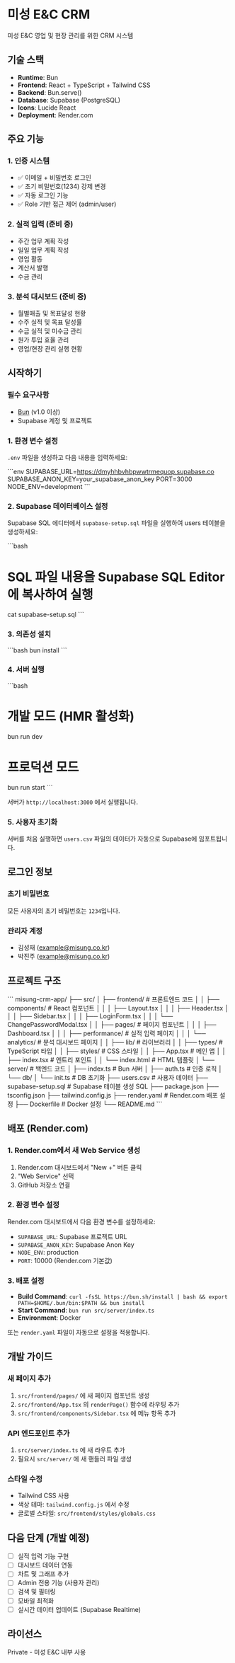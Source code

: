 # 미성 E&C CRM

미성 E&C 영업 및 현장 관리를 위한 CRM 시스템

## 기술 스택

- **Runtime**: Bun
- **Frontend**: React + TypeScript + Tailwind CSS
- **Backend**: Bun.serve()
- **Database**: Supabase (PostgreSQL)
- **Icons**: Lucide React
- **Deployment**: Render.com

## 주요 기능

### 1. 인증 시스템
- ✅ 이메일 + 비밀번호 로그인
- ✅ 초기 비밀번호(1234) 강제 변경
- ✅ 자동 로그인 기능
- ✅ Role 기반 접근 제어 (admin/user)

### 2. 실적 입력 (준비 중)
- 주간 업무 계획 작성
- 일일 업무 계획 작성
- 영업 활동
- 계산서 발행
- 수금 관리

### 3. 분석 대시보드 (준비 중)
- 월별매출 및 목표달성 현황
- 수주 실적 및 목표 달성률
- 수금 실적 및 미수금 관리
- 원가 투입 효율 관리
- 영업/현장 관리 실행 현황

## 시작하기

### 필수 요구사항

- [Bun](https://bun.sh/) (v1.0 이상)
- Supabase 계정 및 프로젝트

### 1. 환경 변수 설정

`.env` 파일을 생성하고 다음 내용을 입력하세요:

\`\`\`env
SUPABASE_URL=https://dmyhhbvhbpwwtrmequop.supabase.co
SUPABASE_ANON_KEY=your_supabase_anon_key
PORT=3000
NODE_ENV=development
\`\`\`

### 2. Supabase 데이터베이스 설정

Supabase SQL 에디터에서 `supabase-setup.sql` 파일을 실행하여 users 테이블을 생성하세요:

\`\`\`bash
# SQL 파일 내용을 Supabase SQL Editor에 복사하여 실행
cat supabase-setup.sql
\`\`\`

### 3. 의존성 설치

\`\`\`bash
bun install
\`\`\`

### 4. 서버 실행

\`\`\`bash
# 개발 모드 (HMR 활성화)
bun run dev

# 프로덕션 모드
bun run start
\`\`\`

서버가 `http://localhost:3000` 에서 실행됩니다.

### 5. 사용자 초기화

서버를 처음 실행하면 `users.csv` 파일의 데이터가 자동으로 Supabase에 임포트됩니다.

## 로그인 정보

### 초기 비밀번호
모든 사용자의 초기 비밀번호는 `1234`입니다.

### 관리자 계정
- 김성재 (example@misung.co.kr)
- 박진주 (example@misung.co.kr)

## 프로젝트 구조

\`\`\`
misung-crm-app/
├── src/
│   ├── frontend/              # 프론트엔드 코드
│   │   ├── components/        # React 컴포넌트
│   │   │   ├── Layout.tsx
│   │   │   ├── Header.tsx
│   │   │   ├── Sidebar.tsx
│   │   │   ├── LoginForm.tsx
│   │   │   └── ChangePasswordModal.tsx
│   │   ├── pages/             # 페이지 컴포넌트
│   │   │   ├── Dashboard.tsx
│   │   │   ├── performance/   # 실적 입력 페이지
│   │   │   └── analytics/     # 분석 대시보드 페이지
│   │   ├── lib/               # 라이브러리
│   │   ├── types/             # TypeScript 타입
│   │   ├── styles/            # CSS 스타일
│   │   ├── App.tsx            # 메인 앱
│   │   ├── index.tsx          # 엔트리 포인트
│   │   └── index.html         # HTML 템플릿
│   └── server/                # 백엔드 코드
│       ├── index.ts           # Bun 서버
│       ├── auth.ts            # 인증 로직
│       └── db/
│           └── init.ts        # DB 초기화
├── users.csv                  # 사용자 데이터
├── supabase-setup.sql         # Supabase 테이블 생성 SQL
├── package.json
├── tsconfig.json
├── tailwind.config.js
├── render.yaml                # Render.com 배포 설정
├── Dockerfile                 # Docker 설정
└── README.md
\`\`\`

## 배포 (Render.com)

### 1. Render.com에서 새 Web Service 생성

1. Render.com 대시보드에서 "New +" 버튼 클릭
2. "Web Service" 선택
3. GitHub 저장소 연결

### 2. 환경 변수 설정

Render.com 대시보드에서 다음 환경 변수를 설정하세요:

- `SUPABASE_URL`: Supabase 프로젝트 URL
- `SUPABASE_ANON_KEY`: Supabase Anon Key
- `NODE_ENV`: production
- `PORT`: 10000 (Render.com 기본값)

### 3. 배포 설정

- **Build Command**: `curl -fsSL https://bun.sh/install | bash && export PATH=$HOME/.bun/bin:$PATH && bun install`
- **Start Command**: `bun run src/server/index.ts`
- **Environment**: Docker

또는 `render.yaml` 파일이 자동으로 설정을 적용합니다.

## 개발 가이드

### 새 페이지 추가

1. `src/frontend/pages/` 에 새 페이지 컴포넌트 생성
2. `src/frontend/App.tsx` 의 `renderPage()` 함수에 라우팅 추가
3. `src/frontend/components/Sidebar.tsx` 에 메뉴 항목 추가

### API 엔드포인트 추가

1. `src/server/index.ts` 에 새 라우트 추가
2. 필요시 `src/server/` 에 새 핸들러 파일 생성

### 스타일 수정

- Tailwind CSS 사용
- 색상 테마: `tailwind.config.js` 에서 수정
- 글로벌 스타일: `src/frontend/styles/globals.css`

## 다음 단계 (개발 예정)

- [ ] 실적 입력 기능 구현
- [ ] 대시보드 데이터 연동
- [ ] 차트 및 그래프 추가
- [ ] Admin 전용 기능 (사용자 관리)
- [ ] 검색 및 필터링
- [ ] 모바일 최적화
- [ ] 실시간 데이터 업데이트 (Supabase Realtime)

## 라이선스

Private - 미성 E&C 내부 사용
